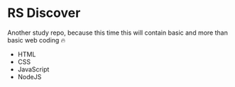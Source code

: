 # RS Discover

Another study repo, because this time this will contain basic and more than basic web coding 🔥

- HTML
- CSS
- JavaScript
- NodeJS
